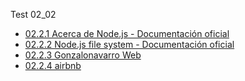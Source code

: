 Test 02_02
* [02.2.1 Acerca de Node.js - Documentación oficial](https://nodejs.org/es/about/)
* [02.2.2 Node.js file system - Documentación oficial](https://nodejs.org/api/fs.html)
* [02.2.3 Gonzalonavarro Web](https://gonzalonavarro.es/blog/error-500/)
* [02.2.4 airbnb](https://www.reddit.com/r/Ai/broken_link_error_code_500_when_you_reply_to_a/)
